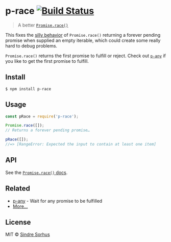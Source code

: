 # p-race [![Build Status](https://travis-ci.org/sindresorhus/p-race.svg?branch=master)](https://travis-ci.org/sindresorhus/p-race)

> A better [`Promise.race()`](https://developer.mozilla.org/en/docs/Web/JavaScript/Reference/Global_Objects/Promise/race)

This fixes the [silly behavior](https://github.com/domenic/promises-unwrapping/issues/75) of `Promise.race()` returning a forever pending promise when supplied an empty iterable, which could create some really hard to debug problems.

`Promise.race()` returns the first promise to fulfill or reject. Check out [`p-any`](https://github.com/sindresorhus/p-any) if you like to get the first promise to fulfill.


## Install

```
$ npm install p-race
```


## Usage

```js
const pRace = require('p-race');

Promise.race([]);
// Returns a forever pending promise…

pRace([]);
//=> [RangeError: Expected the input to contain at least one item]
```


## API

See the [`Promise.race()` docs](https://developer.mozilla.org/en/docs/Web/JavaScript/Reference/Global_Objects/Promise/race).


## Related

- [p-any](https://github.com/sindresorhus/p-any) - Wait for any promise to be fulfilled
- [More…](https://github.com/sindresorhus/promise-fun)


## License

MIT © [Sindre Sorhus](https://sindresorhus.com)
